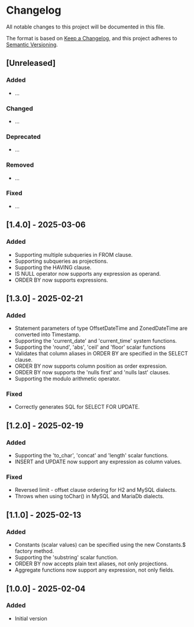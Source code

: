 Changelog
=========

All notable changes to this project will be documented in this file.

The format is based on [Keep a Changelog](https://keepachangelog.com/en/1.1.0/),
and this project adheres to [Semantic Versioning](https://semver.org/spec/v2.0.0.html).

## [Unreleased]

### Added
- ...
 
### Changed
- ...

### Deprecated
- ...

### Removed
- ...

### Fixed
- ...

## [1.4.0] - 2025-03-06

### Added
 
- Supporting multiple subqueries in FROM clause.
- Supporting subqueries as projections.
- Supporting the HAVING clause.
- IS NULL operator now supports any expression as operand.
- ORDER BY now supports expressions.

## [1.3.0] - 2025-02-21

### Added
- Statement parameters of type OffsetDateTime and ZonedDateTime are converted into Timestamp.
- Supporting the 'current_date' and 'current_time' system functions.
- Supporting the 'round', 'abs', 'ceil' and 'floor' scalar functions
- Validates that column aliases in ORDER BY are specified in the SELECT clause.
- ORDER BY now supports column position as order expression.
- ORDER BY now supports the 'nulls first' and 'nulls last' clauses.
- Supporting the modulo arithmetic operator.

### Fixed
- Correctly generates SQL for SELECT FOR UPDATE.

## [1.2.0] - 2025-02-19

### Added
- Supporting the 'to_char', 'concat' and 'length' scalar functions.
- INSERT and UPDATE now support any expression as column values.

### Fixed
- Reversed limit - offset clause ordering for H2 and MySQL dialects.
- Throws when using toChar() in MySQL and MariaDb dialects.

## [1.1.0] - 2025-02-13

### Added
- Constants (scalar values) can be specified using the new Constants.$ factory method.
- Supporting the 'substring' scalar function.
- ORDER BY now accepts plain text aliases, not only projections.
- Aggregate functions now support any expression, not only fields.

## [1.0.0] - 2025-02-04

### Added
- Initial version
